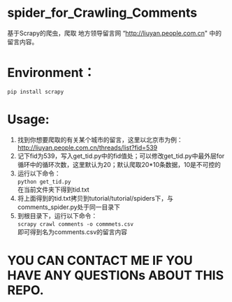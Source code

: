 # spider_for_Crawling_Comments
基于Scrapy的爬虫，爬取 地方领导留言网 “http://liuyan.people.com.cn" 中的留言内容。

# Environment：
```pip install scrapy```

# Usage:
1. 找到你想要爬取的有关某个城市的留言，这里以北京市为例：http://liuyan.people.com.cn/threads/list?fid=539
2. 记下fid为539，写入get_tid.py中的fid值处；可以修改get_tid.py中最外层for循环中的循环次数，这里默认为20；默认爬取20*10条数据，10是不可控的
3. 运行以下命令：  
```python get_tid.py```  
在当前文件夹下得到tid.txt
4. 将上面得到的tid.txt拷贝到tutorial/tutorial/spiders下，与comments_spider.py处于同一目录下
5. 到根目录下，运行以下命令：  
```scrapy crawl comments -o commmets.csv```  
即可得到名为comments.csv的留言内容

# YOU CAN CONTACT ME IF YOU HAVE ANY QUESTIONs ABOUT THIS REPO.
